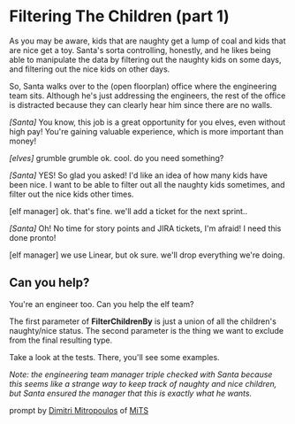 # Filtering The Children (part 1)

As you may be aware, kids that are naughty get a lump of coal and kids that are nice get a toy. Santa's sorta controlling, honestly, and he likes being able to manipulate the data by filtering out the naughty kids on some days, and filtering out the nice kids on other days.

So, Santa walks over to the (open floorplan) office where the engineering team sits. Although he's just addressing the engineers, the rest of the office is distracted because they can clearly hear him since there are no walls.

_[Santa]_ You know, this job is a great opportunity for you elves, even without high pay! You're gaining valuable experience, which is more important than money!

_[elves]_ grumble grumble ok. cool. do you need something?

_[Santa]_ YES! So glad you asked! I'd like an idea of how many kids have been nice. I want to be able to filter out all the naughty kids sometimes, and filter out the nice kids other times.

[elf manager] ok. that's fine. we'll add a ticket for the next sprint..

_[Santa]_ Oh! No time for story points and JIRA tickets, I'm afraid! I need this done pronto!

[elf manager] we use Linear, but ok sure. we'll drop everything we're doing.

## Can you help?

You're an engineer too. Can you help the elf team?

The first parameter of **FilterChildrenBy** is just a union of all the children's naughty/nice status. The second parameter is the thing we want to exclude from the final resulting type.

Take a look at the tests. There, you'll see some examples.

_Note: the engineering team manager triple checked with Santa because this seems like a strange way to keep track of naughty and nice children, but Santa ensured the manager that this is exactly what he wants._

prompt by [Dimitri Mitropoulos](https://github.com/dimitropoulos) of [MiTS](https://michigantypescript.com/)
